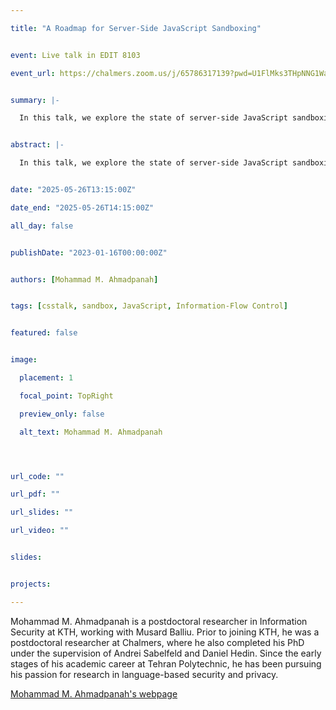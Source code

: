 ```yaml
---

title: "A Roadmap for Server-Side JavaScript Sandboxing"


event: Live talk in EDIT 8103

event_url: https://chalmers.zoom.us/j/65786317139?pwd=U1FlMks3THpNNG1WaFRJNkJxQXdBQT09


summary: |-

  In this talk, we explore the state of server-side JavaScript sandboxing, a critical mechanism for executing untrusted code securely. We demonstrate how sandbox breakouts in real-world commercial platforms can lead to exposing sensitive data and executing arbitrary code.


abstract: |-

  In this talk, we explore the state of server-side JavaScript sandboxing, a critical mechanism for executing untrusted code securely. We demonstrate how sandbox breakouts in real-world commercial platforms can lead to exposing sensitive data and executing arbitrary code. Our study reveals that, especially after the deprecation of the popular solution vm2 due to fatal flaws, there is no go-to sandboxing solution. To understand how developers are coping, we conduct a GitHub mining study that uncovers concerning migration patterns, and we also study security trade-offs in current alternatives. In response, we introduce Fiberglass, a new sandbox based on isolated-vm, designed to enforce robust isolation while enabling secure, mediated bidirectional reference transfer between host and sandbox. We conclude with a decision tree to guide developers and researchers in choosing a suitable secure sandbox, balancing isolation guarantees with functional requirements of a given application.


date: "2025-05-26T13:15:00Z"

date_end: "2025-05-26T14:15:00Z"

all_day: false


publishDate: "2023-01-16T00:00:00Z"


authors: [Mohammad M. Ahmadpanah]


tags: [csstalk, sandbox, JavaScript, Information-Flow Control]


featured: false


image:

  placement: 1

  focal_point: TopRight

  preview_only: false

  alt_text: Mohammad M. Ahmadpanah




url_code: ""

url_pdf: ""

url_slides: ""

url_video: ""


slides:


projects:

---
```




Mohammad M. Ahmadpanah is a postdoctoral researcher in Information Security at KTH, working with Musard Balliu. Prior to joining KTH, he was a postdoctoral researcher at Chalmers, where he also completed his PhD under the supervision of Andrei Sabelfeld and Daniel Hedin. Since the early stages of his academic career at Tehran Polytechnic, he has been pursuing his passion for research in language-based security and privacy. 


[Mohammad M. Ahmadpanah's webpage](https://smahmadpanah.github.io/)

